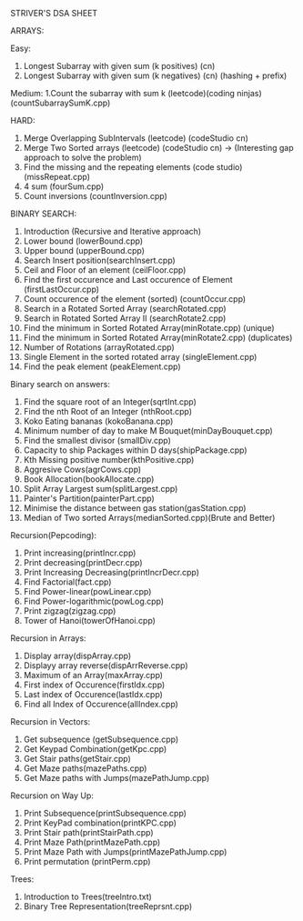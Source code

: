 STRIVER'S DSA SHEET

ARRAYS:

Easy:
1. Longest Subarray with given sum (k positives) (cn)
2. Longest Subarray with given sum (k negatives) (cn) (hashing + prefix)

Medium: 
1.Count the subarray with sum k (leetcode)(coding ninjas) (countSubarraySumK.cpp)

HARD:
1. Merge Overlapping SubIntervals (leetcode) (codeStudio cn)
2. Merge Two Sorted arrays (leetcode) (codeStudio cn) -> (Interesting gap approach to solve the problem)
3. Find the missing and the repeating elements (code studio) (missRepeat.cpp)
4. 4 sum (fourSum.cpp)
5. Count inversions (countInversion.cpp)


BINARY SEARCH:
1. Introduction (Recursive and Iterative approach)
2. Lower bound (lowerBound.cpp)
3. Upper bound (upperBound.cpp)
4. Search Insert position(searchInsert.cpp)
5. Ceil and Floor of an element (ceilFloor.cpp)
6. Find the first occurence and Last occurence of Element (firstLastOccur.cpp)
7. Count occurence of the element (sorted) (countOccur.cpp)
8. Search in a Rotated Sorted Array (searchRotated.cpp)
9. Search in Rotated Sorted Array II (searchRotate2.cpp)
10. Find the minimum in Sorted Rotated Array(minRotate.cpp) (unique)
11. Find the minimum in Sorted Rotated Array(minRotate2.cpp) (duplicates)
12. Number of Rotations (arrayRotated.cpp)
13. Single Element in the sorted rotated array (singleElement.cpp) 
14. Find the peak element (peakElement.cpp)

Binary search on answers:
1. Find the square root of an Integer(sqrtInt.cpp)
2. Find the nth Root of an Integer (nthRoot.cpp)
3. Koko Eating bananas (kokoBanana.cpp)
4. Minimum number of day to make M Bouquet(minDayBouquet.cpp)
5. Find the smallest divisor (smallDiv.cpp)
6. Capacity to ship Packages within D days(shipPackage.cpp)
7. Kth Missing positive number(kthPositive.cpp)
8. Aggresive Cows(agrCows.cpp)
9. Book Allocation(bookAllocate.cpp)
10. Split Array Largest sum(splitLargest.cpp)
11. Painter's Partition(painterPart.cpp)
12. Minimise the distance between gas station(gasStation.cpp)
13. Median of Two sorted Arrays(medianSorted.cpp)(Brute and Better)

Recursion(Pepcoding):
1. Print increasing(printIncr.cpp)
2. Print decreasing(printDecr.cpp)
3. Print Increasing Decreasing(printIncrDecr.cpp)
4. Find Factorial(fact.cpp)
5. Find Power-linear(powLinear.cpp)
6. Find Power-logarithmic(powLog.cpp)
7. Print zigzag(zigzag.cpp)
8. Tower of Hanoi(towerOfHanoi.cpp)

Recursion in Arrays:
1. Display array(dispArray.cpp)
2. Displayy array reverse(dispArrReverse.cpp)
3. Maximum of an Array(maxArray.cpp)
4. First index of Occurence(firstIdx.cpp)
5. Last index of Occurence(lastIdx.cpp)
6. Find all Index of Occurence(allIndex.cpp)

Recursion in Vectors:
1. Get subsequence (getSubsequence.cpp)
2. Get Keypad Combination(getKpc.cpp)
3. Get Stair paths(getStair.cpp)
4. Get Maze paths(mazePaths.cpp)
5. Get Maze paths with Jumps(mazePathJump.cpp)

Recursion on Way Up:
1. Print Subsequence(printSubsequence.cpp)
2. Print KeyPad combination(printKPC.cpp)
3. Print Stair path(printStairPath.cpp)
4. Print Maze Path(printMazePath.cpp)
5. Print Maze Path with Jumps(printMazePathJump.cpp)
6. Print permutation (printPerm.cpp)












Trees:
1. Introduction to Trees(treeIntro.txt)
2. Binary Tree Representation(treeReprsnt.cpp)